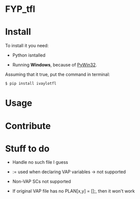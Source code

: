 # FYP_tfl

# Install
To install it you need:

* Python isntalled

* Running <b>Windows</b>, because of [PyWin32](https://sourceforge.net/projects/pywin32).

Assuming that it true, put the command in terminal:

```
$ pip install ivaylotfl
```

# Usage

# Contribute

# Stuff to do

- Handle no such file I guess

- := used when declaring VAP variables -> not supported

- Non-VAP SCs not supported

- If original VAP file has no PLAN[x,y] = [];, then it won't work
